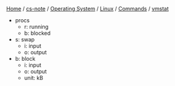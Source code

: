 [Home](https://mengxianbin.github.io) /
[cs-note](https://mengxianbin.github.io/cs-note/content) /
[Operating System](https://mengxianbin.github.io/cs-note/content/Operating%20System) /
[Linux](https://mengxianbin.github.io/cs-note/content/Operating%20System/Linux) /
[Commands](https://mengxianbin.github.io/cs-note/content/Operating%20System/Linux/Commands) /
[vmstat](https://mengxianbin.github.io/cs-note/content/Operating%20System/Linux/Commands/vmstat)

* procs
    * r: running
    * b: blocked
* s: swap
    * i: input
    * o: output
* b: block
    * i: input
    * o: output
    * unit: kB
